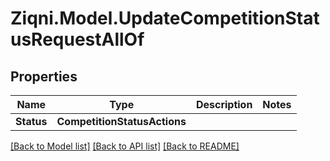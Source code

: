 
# Ziqni.Model.UpdateCompetitionStatusRequestAllOf

## Properties

Name | Type | Description | Notes
------------ | ------------- | ------------- | -------------
**Status** | **CompetitionStatusActions** |  | 

[[Back to Model list]](../README.md#documentation-for-models)
[[Back to API list]](../README.md#documentation-for-api-endpoints)
[[Back to README]](../README.md)

